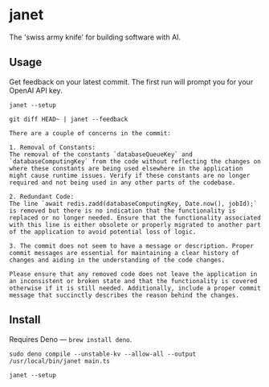 # janet

The 'swiss army knife' for building software with AI.

## Usage

Get feedback on your latest commit. The first run will prompt you for your OpenAI API key.

```
janet --setup
```

```
git diff HEAD~ | janet --feedback
```

```
There are a couple of concerns in the commit:

1. Removal of Constants:
The removal of the constants `databaseQueueKey` and `databaseComputingKey` from the code without reflecting the changes on where these constants are being used elsewhere in the application might cause runtime issues. Verify if these constants are no longer required and not being used in any other parts of the codebase.

2. Redundant Code:
The line `await redis.zadd(databaseComputingKey, Date.now(), jobId);` is removed but there is no indication that the functionality is replaced or no longer needed. Ensure that the functionality associated with this line is either obsolete or properly migrated to another part of the application to avoid potential loss of logic.

3. The commit does not seem to have a message or description. Proper commit messages are essential for maintaining a clear history of changes and aiding in the understanding of the code changes.

Please ensure that any removed code does not leave the application in an inconsistent or broken state and that the functionality is covered otherwise if it is still needed. Additionally, include a proper commit message that succinctly describes the reason behind the changes.
```

## Install

Requires Deno — `brew install deno`.

```
sudo deno compile --unstable-kv --allow-all --output /usr/local/bin/janet main.ts
```

```
janet --setup
```
